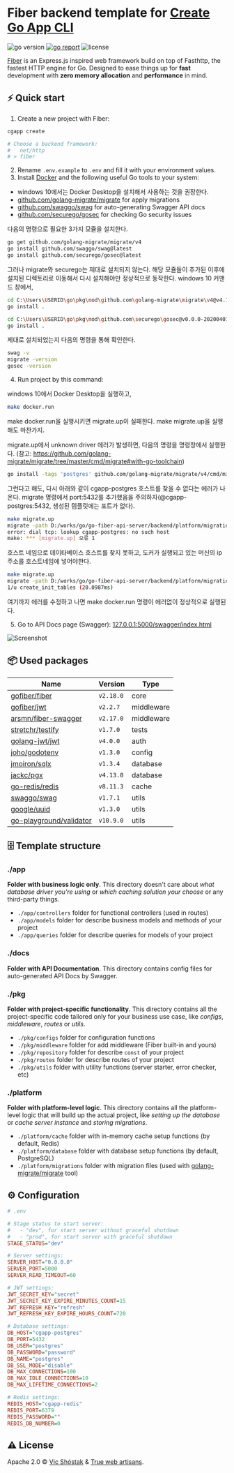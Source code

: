 # Fiber backend template for [Create Go App CLI](https://github.com/create-go-app/cli)

<img src="https://img.shields.io/badge/Go-1.16+-00ADD8?style=for-the-badge&logo=go" alt="go version" />&nbsp;<a href="https://goreportcard.com/report/github.com/create-go-app/fiber-go-template" target="_blank"><img src="https://img.shields.io/badge/Go_report-A+-success?style=for-the-badge&logo=none" alt="go report" /></a>&nbsp;<img src="https://img.shields.io/badge/license-mit-red?style=for-the-badge&logo=none" alt="license" />

[Fiber](https://gofiber.io/) is an Express.js inspired web framework build on top of Fasthttp, the fastest HTTP engine for Go. Designed to ease things up for **fast** development with **zero memory allocation** and **performance** in mind.

## ⚡️ Quick start

1. Create a new project with Fiber:

```bash
cgapp create

# Choose a backend framework:
#   net/http
# > fiber
```

2. Rename `.env.example` to `.env` and fill it with your environment values.
3. Install [Docker](https://www.docker.com/get-started) and the following useful Go tools to your system:
- windows 10에서는 Docker Desktop을 설치해서 사용하는 것을 권장한다.
- [github.com/golang-migrate/migrate](https://github.com/golang-migrate/migrate#cli-usage) for apply migrations
- [github.com/swaggo/swag](https://github.com/swaggo/swag) for auto-generating Swagger API docs
- [github.com/securego/gosec](https://github.com/securego/gosec) for checking Go security issues

다음의 명령으로 필요한 3가지 모쥴을 설치한다.

```bash
go get github.com/golang-migrate/migrate/v4
go install github.com/swaggo/swag@latest
go install github.com/securego/gosec@latest
```

그러나 migrate와 securego는 제대로 설치되지 않는다. 해당 모쥴들이 추가된 이후에 설치된 디렉토리로 이동해서 다시 설치해야만 정상적으로 동작한다.
windows 10 커맨드 창에서,

```bash
cd C:\Users\USERID\go\pkg\mod\github.com\golang-migrate\migrate\v4@v4.14.1\cmd\migrate
go install .

cd C:\Users\USERID\go\pkg\mod\github.com\securego\gosec@v0.0.0-20200401082031-e946c8c39989\cmd\gosec
go install .
```

제대로 설치되었는지 다음의 명령을 통해 확인한다.

```bash
swag -v
migrate -version
gosec -version
```

4. Run project by this command:

windows 10에서 Docker Desktop을 실행하고,

```bash
make docker.run
```

make docker.run을 실행시키면 migrate.up이 실패한다. make migrate.up을 실행해도 마찬가지.

migrate.up에서 unknown driver 에러가 발생하면, 다음의 명령을 명령창에서 실행한다.
(참고: https://github.com/golang-migrate/migrate/tree/master/cmd/migrate#with-go-toolchain)

```bash
go install -tags 'postgres' github.com/golang-migrate/migrate/v4/cmd/migrate@latest
```

그런다고 해도, 다시 아래와 같이 cgapp-postgres 호스트를 찾을 수 없다는 에러가 나온다.
migrate 명령에서 port:5432를 추가했음을 주의하자(@cgapp-postgres:5432, 생성된 템플릿에는 포트가 없다).

```bash
make migrate.up
migrate -path D:/works/go/go-fiber-api-server/backend/platform/migrations -database "postgres://postgres:password@cgapp-postgres:5432/postgres?sslmode=disable" up
error: dial tcp: lookup cgapp-postgres: no such host
make: *** [migrate.up] 오류 1
```

호스트 네임으로 데이타베이스 호스트를 찾지 못하고, 도커가 실행되고 있는 머신의 ip 주소를 호스트네임에 넣어야한다.

```bash
make migrate.up
migrate -path D:/works/go/go-fiber-api-server/backend/platform/migrations -database "postgres://postgres:password@100.100.220.220:5432/postgres?sslmode=disable" up
1/u create_init_tables (20.0987ms)
```

여기까지 에러를 수정하고 나면 make docker.run 명령이 에러없이 정상적으로 실행된다.

5. Go to API Docs page (Swagger): [127.0.0.1:5000/swagger/index.html](http://127.0.0.1:5000/swagger/index.html)

![Screenshot](https://user-images.githubusercontent.com/11155743/112715187-07dab100-8ef0-11eb-97ea-68d34f2178f6.png)

## 📦 Used packages

| Name                                                                  | Version   | Type       |
| --------------------------------------------------------------------- | --------- | ---------- |
| [gofiber/fiber](https://github.com/gofiber/fiber)                     | `v2.18.0` | core       |
| [gofiber/jwt](https://github.com/gofiber/jwt)                         | `v2.2.7`  | middleware |
| [arsmn/fiber-swagger](https://github.com/arsmn/fiber-swagger)         | `v2.17.0` | middleware |
| [stretchr/testify](https://github.com/stretchr/testify)               | `v1.7.0`  | tests      |
| [golang-jwt/jwt](https://github.com/golang-jwt/jwt)                   | `v4.0.0`  | auth       |
| [joho/godotenv](https://github.com/joho/godotenv)                     | `v1.3.0`  | config     |
| [jmoiron/sqlx](https://github.com/jmoiron/sqlx)                       | `v1.3.4`  | database   |
| [jackc/pgx](https://github.com/jackc/pgx)                             | `v4.13.0` | database   |
| [go-redis/redis](https://github.com/go-redis/redis)                   | `v8.11.3` | cache      |
| [swaggo/swag](https://github.com/swaggo/swag)                         | `v1.7.1`  | utils      |
| [google/uuid](https://github.com/google/uuid)                         | `v1.3.0`  | utils      |
| [go-playground/validator](https://github.com/go-playground/validator) | `v10.9.0` | utils      |

## 🗄 Template structure

### ./app

**Folder with business logic only**. This directory doesn't care about _what database driver you're using_ or _which caching solution your choose_ or any third-party things.

- `./app/controllers` folder for functional controllers (used in routes)
- `./app/models` folder for describe business models and methods of your project
- `./app/queries` folder for describe queries for models of your project

### ./docs

**Folder with API Documentation**. This directory contains config files for auto-generated API Docs by Swagger.

### ./pkg

**Folder with project-specific functionality**. This directory contains all the project-specific code tailored only for your business use case, like _configs_, _middleware_, _routes_ or _utils_.

- `./pkg/configs` folder for configuration functions
- `./pkg/middleware` folder for add middleware (Fiber built-in and yours)
- `./pkg/repository` folder for describe `const` of your project
- `./pkg/routes` folder for describe routes of your project
- `./pkg/utils` folder with utility functions (server starter, error checker, etc)

### ./platform

**Folder with platform-level logic**. This directory contains all the platform-level logic that will build up the actual project, like _setting up the database_ or _cache server instance_ and _storing migrations_.

- `./platform/cache` folder with in-memory cache setup functions (by default, Redis)
- `./platform/database` folder with database setup functions (by default, PostgreSQL)
- `./platform/migrations` folder with migration files (used with [golang-migrate/migrate](https://github.com/golang-migrate/migrate) tool)

## ⚙️ Configuration

```ini
# .env

# Stage status to start server:
#   - "dev", for start server without graceful shutdown
#   - "prod", for start server with graceful shutdown
STAGE_STATUS="dev"

# Server settings:
SERVER_HOST="0.0.0.0"
SERVER_PORT=5000
SERVER_READ_TIMEOUT=60

# JWT settings:
JWT_SECRET_KEY="secret"
JWT_SECRET_KEY_EXPIRE_MINUTES_COUNT=15
JWT_REFRESH_KEY="refresh"
JWT_REFRESH_KEY_EXPIRE_HOURS_COUNT=720

# Database settings:
DB_HOST="cgapp-postgres"
DB_PORT=5432
DB_USER="postgres"
DB_PASSWORD="password"
DB_NAME="postgres"
DB_SSL_MODE="disable"
DB_MAX_CONNECTIONS=100
DB_MAX_IDLE_CONNECTIONS=10
DB_MAX_LIFETIME_CONNECTIONS=2

# Redis settings:
REDIS_HOST="cgapp-redis"
REDIS_PORT=6379
REDIS_PASSWORD=""
REDIS_DB_NUMBER=0
```

## ⚠️ License

Apache 2.0 &copy; [Vic Shóstak](https://shostak.dev/) & [True web artisans](https://1wa.co/).
